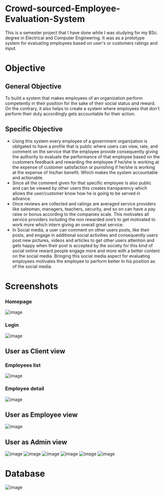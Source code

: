 # Crowd-sourced-Employee-Evaluation-System

This is a semester project that I have done while I was studying for my BSc. degree in Electrical and Computer Engineering. It was as a prototype system for evaluating employees based on user's or customers ratings and input.

# Objective
## General Objective
To build a system that makes employees of an organization perform competently in their position for the sake of their social status and reward. On the contrary, it also helps to create a system where employees that don’t perform their duty accordingly gets accountable for their action.
## Specific Objective
- Using this system every employee of a government organization is obligated to have a profile that is public where users can view, rate, and comment on the service that the employee provide consequently giving the authority to evaluate the performance of that employee based on the customers feedback and rewarding the employee if he/she is working at the expense of customer satisfaction or punishing if he/she is working at the expense of his/her benefit. Which makes the system accountable and actionable.
- Since all the comment given for that specific employee Is also public and can be viewed by other users this creates transparency which allows the user/customer know how he is going to be served in advance.
- Once reviews are collected and ratings are averaged service providers like salesman, managers, teachers, security, and so on can have a pay raise or bonus according to the companies scale. This motivates all service providers including the non rewarded one’s to get motivated to work more which intern giving an overall great service.
- In Social media, a user can comment on other users posts, like their posts, and engage in additional social activities and consequently users post new pictures, videos and articles to get other users attention and gets happy when their post is accepted by the society for this kind of social online reward people engage more and more with a better content on the social media. Bringing this social media aspect for evaluating employees motivates the employee to perform better In his position as of the social media.
# Screenshots

### Homepage
![image](https://user-images.githubusercontent.com/65541338/175576647-b6c77429-dbb1-4c3f-b5c1-63968fa7852f.png)

### Login
![image](https://user-images.githubusercontent.com/65541338/175576729-0710aa27-b007-4868-ae82-0149d9c48802.png)

## User as Client view
### Employees list
![image](https://user-images.githubusercontent.com/65541338/175576829-df8db949-68e7-4bb4-b76c-059ef0726e90.png)

### Employee detail
![image](https://user-images.githubusercontent.com/65541338/175576852-0df9122d-97ff-4b1f-ac7d-0bf9677f263e.png)

## User as Employee view
![image](https://user-images.githubusercontent.com/65541338/175576907-73e6159d-dcd1-4bf3-9636-6fda1f4963e9.png)

## User as Admin view

![image](https://user-images.githubusercontent.com/65541338/175576940-2e18d3e0-d501-4a20-b7ec-bcc63740918f.png)
![image](https://user-images.githubusercontent.com/65541338/175576955-ba4c0966-7ca4-439d-bcf9-e1f5398fda01.png)
![image](https://user-images.githubusercontent.com/65541338/175576975-adf21b9d-d1f9-459e-a598-3714fd140410.png)
![image](https://user-images.githubusercontent.com/65541338/175576991-851de019-df51-4168-a5a5-18a69cfd6cbd.png)
![image](https://user-images.githubusercontent.com/65541338/175577005-5457ab4e-078b-4484-9b25-480717997eaa.png)
![image](https://user-images.githubusercontent.com/65541338/175577033-e587e73a-ad5b-4db8-98b5-95f5e3d5dfb1.png)

# Database
![image](https://user-images.githubusercontent.com/65541338/175584979-3b5ac142-8d1f-4369-9e23-f00dedc654de.png)
